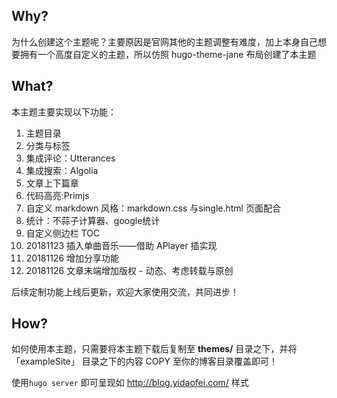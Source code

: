## Why?
为什么创建这个主题呢？主要原因是官网其他的主题调整有难度，加上本身自己想要拥有一个高度自定义的主题，所以仿照 hugo-theme-jane 布局创建了本主题

## What?
本主题主要实现以下功能：

1. 主题目录
2. 分类与标签
3. 集成评论：Utterances 
4. 集成搜索：Algolia
5. 文章上下篇章
6. 代码高亮:Primjs
7. 自定义 markdown 风格：markdown.css 与single.html 页面配合
8. 统计：不蒜子计算器、google统计
9. 自定义侧边栏 TOC
10. 20181123 插入单曲音乐——借助 APlayer 插实现
11. 20181126 增加分享功能 
12. 20181126 文章末端增加版权 - 动态、考虑转载与原创

后续定制功能上线后更新，欢迎大家使用交流，共同进步！

## How?
如何使用本主题，只需要将本主题下载后复制至 **themes/** 目录之下，并将 「exampleSite」 目录之下的内容 COPY 至你的博客目录覆盖即可！

使用`hugo server` 即可呈现如 http://blog.yidaofei.com/ 样式







